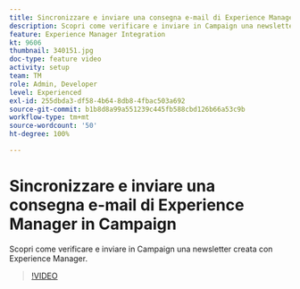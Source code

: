 ```yaml
---
title: Sincronizzare e inviare una consegna e-mail di Experience Manager in Campaign
description: Scopri come verificare e inviare in Campaign una newsletter creata con Experience Manager.
feature: Experience Manager Integration
kt: 9606
thumbnail: 340151.jpg
doc-type: feature video
activity: setup
team: TM
role: Admin, Developer
level: Experienced
exl-id: 255dbda3-df58-4b64-8db8-4fbac503a692
source-git-commit: b1b8d8a99a551239c445fb588cbd126b66a53c9b
workflow-type: tm+mt
source-wordcount: '50'
ht-degree: 100%

---
```


# Sincronizzare e inviare una consegna e-mail di Experience Manager in Campaign

Scopri come verificare e inviare in Campaign una newsletter creata con Experience Manager.

>[!VIDEO](https://video.tv.adobe.com/v/340151?quality=12&learn=on)
